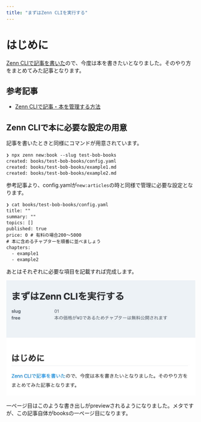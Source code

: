 ```yaml
---
title: "まずはZenn CLIを実行する"
---
```


# はじめに
[Zenn CLIで記事を書いた](https://zenn.dev/b0b/articles/zenn_cli_test_20230504)ので、今度は本を書きたいとなりました。そのやり方をまとめてみた記事となります。

## 参考記事
- [Zenn CLIで記事・本を管理する方法](https://zenn.dev/zenn/articles/zenn-cli-guide#cli-%E3%81%A7%E6%9C%AC%EF%BC%88book%EF%BC%89%E3%82%92%E7%AE%A1%E7%90%86%E3%81%99%E3%82%8B)

## Zenn CLIで本に必要な設定の用意
記事を書いたときと同様にコマンドが用意されています。

```
❯ npx zenn new:book --slug test-bob-books
created: books/test-bob-books/config.yaml
created: books/test-bob-books/example1.md
created: books/test-bob-books/example2.md
```

参考記事より、config.yamlが`new:articles`の時と同様で管理に必要な設定となります。

```bash:cat congig.yaml
❯ cat books/test-bob-books/config.yaml
title: ""
summary: ""
topics: []
published: true
price: 0 # 有料の場合200〜5000
# 本に含めるチャプターを順番に並べましょう
chapters:
  - example1
  - example2
```

あとはそれぞれに必要な項目を記載すれば完成します。

![](/images/books/test-bob-books/start_books01.jpg)

一ページ目はこのような書き出しがpreviewされるようになりました。メタですが、この記事自体がbooksの一ページ目になります。